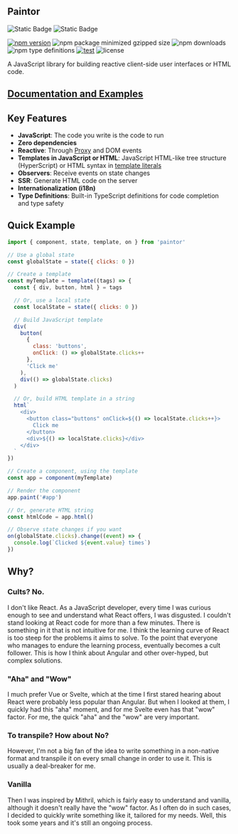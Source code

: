 ## Paintor

![Static Badge](https://img.shields.io/badge/100%25%20JavaScript-F0DB4F?style=for-the-badge&logo=JavaScript&labelColor=black)
![Static Badge](https://img.shields.io/badge/NodeJs-3C873A?style=for-the-badge&logo=node.js&labelColor=black)

[![npm version](https://img.shields.io/npm/v/paintor.svg?logo=npm&color=cb3837)](https://www.npmjs.com/package/paintor)
![npm package minimized gzipped size](https://img.shields.io/bundlejs/size/paintor?color=cb3837)
![npm downloads](https://img.shields.io/npm/dm/paintor?color=cb3837)
![npm type definitions](https://img.shields.io/npm/types/paintor)
[![test](https://github.com/AseasRoa/DocSchema/actions/workflows/test.yml/badge.svg)](https://github.com/AseasRoa/DocSchema/actions/workflows/test.yml)
![license](https://img.shields.io/npm/l/paintor)

A JavaScript library for building reactive client-side user interfaces or HTML
code.

## [Documentation and Examples](https://aseasroa.github.io/paintor)

## Key Features
- **JavaScript**: The code you write is the code to run
- **Zero dependencies**
- **Reactive**: Through [Proxy](https://developer.mozilla.org/en-US/docs/Web/JavaScript/Reference/Global_Objects/Proxy)
  and DOM events
- **Templates in JavaScript or HTML**: JavaScript HTML-like tree structure
  (HyperScript) or HTML syntax in [template literals](https://developer.mozilla.org/en-US/docs/Web/JavaScript/Reference/Template_literals)
- **Observers**: Receive events on state changes
- **SSR**: Generate HTML code on the server
- **Internationalization (i18n)**
- **Type Definitions**: Built-in TypeScript definitions for code completion and
  type safety

## Quick Example

```javascript
import { component, state, template, on } from 'paintor'

// Use a global state
const globalState = state({ clicks: 0 })

// Create a template
const myTemplate = template((tags) => {
  const { div, button, html } = tags

  // Or, use a local state
  const localState = state({ clicks: 0 })

  // Build JavaScript template
  div(
    button(
      {
        class: 'buttons',
        onClick: () => globalState.clicks++
      },
      'Click me'
    ),
    div(() => globalState.clicks)
  )

  // Or, build HTML template in a string
  html`
    <div>
      <button class="buttons" onClick=${() => localState.clicks++}>
        Click me
      </button>
      <div>${() => localState.clicks}</div>
    </div>
  `
})

// Create a component, using the template
const app = component(myTemplate)

// Render the component
app.paint('#app')

// Or, generate HTML string
const htmlCode = app.html()

// Observe state changes if you want
on(globalState.clicks).change((event) => {
  console.log(`Clicked ${event.value} times`)
})
```

## Why?

### Cults? No.

I don't like React. As a JavaScript developer, every time I was curious enough
to see and understand what React offers, I was disgusted. I couldn't stand
looking at React code for more than a few minutes. There is something in it that
is not intuitive for me. I think the learning curve of React is too steep for
the problems it aims to solve. To the point that everyone who manages to endure
the learning process, eventually becomes a cult follower. This is how I think
about Angular and other over-hyped, but complex solutions.

### "Aha" and "Wow"

I much prefer Vue or Svelte, which at the time I first stared hearing about
React were probably less popular than Angular. But when I looked at them,
I quickly had this "aha" moment, and for me Svelte even has that "wow" factor.
For me, the quick "aha" and the "wow" are very important.

### To transpile? How about No?

However, I'm not a big fan of the idea to write something in a non-native format
and transpile it on every small change in order to use it. This is usually a
deal-breaker for me.

### Vanilla

Then I was inspired by Mithril, which is fairly easy to understand and vanilla,
although it doesn't really have the "wow" factor. As I often do in such cases,
I decided to quickly write something like it, tailored for my needs. Well, this
took some years and it's still an ongoing process.
